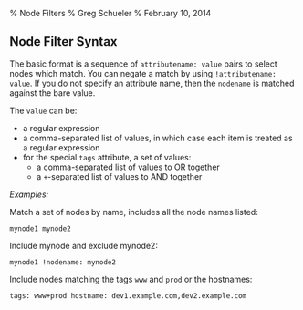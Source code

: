 % Node Filters
% Greg Schueler
% February 10, 2014

## Node Filter Syntax

The basic format is a sequence of `attributename: value` pairs to select nodes which match.  You can negate a match by using `!attributename: value`.  If you do not specify an attribute name, then the `nodename` is matched against the bare value.

The `value` can be:

* a regular expression
* a comma-separated list of values, in which case each item is treated as a regular expression
* for the special `tags` attribute, a set of values:
    - a comma-separated list of values to OR together
    - a `+`-separated list of values to AND together

*Examples:*

Match a set of nodes by name, includes all the node names listed:

    mynode1 mynode2

Include mynode and exclude mynode2:

    mynode1 !nodename: mynode2

Include nodes matching the tags `www` and `prod` or the hostnames:

    tags: www+prod hostname: dev1.example.com,dev2.example.com
